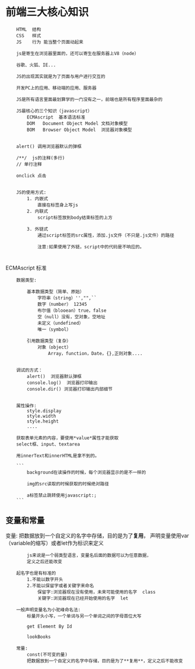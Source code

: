 # 前端三大核心知识
        HTML  结构
        CSS   样式
        JS    行为 能当整个页面动起来

        js是寄生在浏览器里面的，还可以寄生在服务器上V8（node）
        
        谷歌、火狐、IE...

        JS的出现其实就是为了页面与用户进行交互的

        开发PC上的应用、移动端的应用、服务器

        JS是所有语言里面最划算学的一门没有之一，前端也是所有程序里面最杂的

        JS最核心的三个知识（javascript）
            ECMAscript  基本语法标准
            DOM   Document Object Model 文档对象模型
            BOM   Browser Object Model  浏览器对象模型


        alert() 调用浏览器默认的弹框

        /**/  js的注释(多行)
        // 单行注释

        onclick 点击


        JS的使用方式:
            1. 内嵌式
                直接在标签身上写js
            2. 内联式
                script标签放到body结束标签的上方

            3. 外链式
                通过script标签的src属性，添加.js文件（不只是.js文件）的路径

                注意:如果使用了外链，script中的代码是不响应的。

# 

 ECMAscript 标准

        数据类型:

            基本数据类型（简单、原始）
                字符串（string）'',"",``
                数字（number） 12345
                布尔值（blooean）true，false
                空（null）没有，空对象，空地址
                未定义（undefined）
                唯一（symbol）

            引用数据类型（复杂）
                对象（object）
                    Array，function，Date，{},正则对象....

        
        调试的方式：
            alert()  浏览器默认弹框
            console.log()  浏览器打印输出
            console.dir() 浏览器打印输出内部细节


        属性操作:
            style.display
            style.width
            style.height
            ....

        获取表单元素的内容，要使用*value*属性才能获取
        select框、input、textarea

        用innerText和innerHTML是拿不到的。

        ``` 
            background在读操作的时候，每个浏览器显示的是不一样的

            img的src读取的时候获取的时候绝对路径

            a标签禁止跳转使用javascript:;
        ```


## 变量和常量

 变量:
            把数据放到一个自定义的名字中存储，目的是为了**复用**，
            声明变量使用var（variable的缩写）或者let作为标识来定义

            js来说是一个弱类型语言，变量名后面的数据可以为任意数据，
            定义之后还能改变

        起名字也是有标准的
            1.不能以数字开头
            2.不能以保留字或者关键字来命名
                保留字:浏览器现在没有使用，未来可能使用的名字  class
                关键字:浏览器现在已经开始使用的名字  let

        一般声明变量名为小驼峰命名法:
            标量开头小写，一个单词与另一个单词之间的字母首位大写
            
            get Element By Id

            lookBooks

        常量:
            const(不可变的量)
            把数据放到一个自定义的名字中存储，目的是为了**复用**，定义之后不能改变

      






